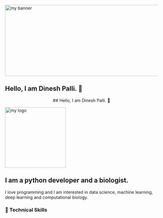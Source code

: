 <p align=”center”>

<img width= "2475" height="235" src="https://user-images.githubusercontent.com/62892012/210447754-78ce2218-a970-43dd-a115-987700aa330c.png" alt="my banner">

</p>

## Hello, I am Dinesh Palli. 👋

<p style="text-align:center">## Hello, I am Dinesh Palli. 👋</p>

<p align=”center”>
<img width="200" height="200" src="https://user-images.githubusercontent.com/62892012/210447937-adf29dd9-60e5-40c0-8d00-57d7e39d8d68.png" alt="my logo">

</p>

## I am a python developer and a biologist.
I love programming and I am interested in data science, machine learning, deep learning and computational biology.

### 💼 Technical Skills
